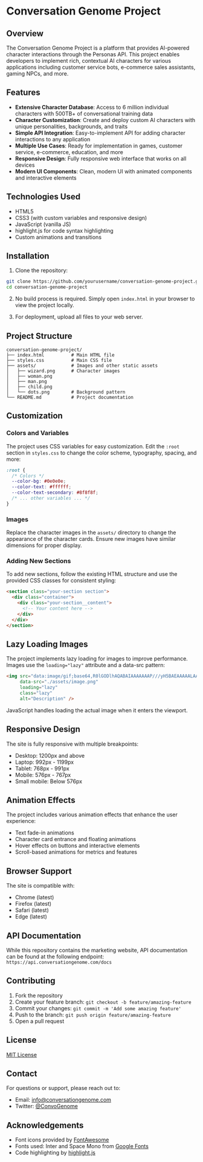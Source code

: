 # Conversation Genome Project

## Overview

The Conversation Genome Project is a platform that provides AI-powered character interactions through the Personas API. This project enables developers to implement rich, contextual AI characters for various applications including customer service bots, e-commerce sales assistants, gaming NPCs, and more.

## Features

- **Extensive Character Database**: Access to 6 million individual characters with 500TB+ of conversational training data
- **Character Customization**: Create and deploy custom AI characters with unique personalities, backgrounds, and traits
- **Simple API Integration**: Easy-to-implement API for adding character interactions to any application
- **Multiple Use Cases**: Ready for implementation in games, customer service, e-commerce, education, and more
- **Responsive Design**: Fully responsive web interface that works on all devices
- **Modern UI Components**: Clean, modern UI with animated components and interactive elements

## Technologies Used

- HTML5
- CSS3 (with custom variables and responsive design)
- JavaScript (vanilla JS)
- highlight.js for code syntax highlighting
- Custom animations and transitions

## Installation

1. Clone the repository:
```bash
git clone https://github.com/yourusername/conversation-genome-project.git
cd conversation-genome-project
```

2. No build process is required. Simply open `index.html` in your browser to view the project locally.

3. For deployment, upload all files to your web server.

## Project Structure

```
conversation-genome-project/
├── index.html          # Main HTML file
├── styles.css          # Main CSS file
├── assets/             # Images and other static assets
│   ├── wizard.png      # Character images
│   ├── woman.png
│   ├── man.png
│   ├── child.png
│   └── dots.png        # Background pattern
└── README.md           # Project documentation
```

## Customization

### Colors and Variables

The project uses CSS variables for easy customization. Edit the `:root` section in `styles.css` to change the color scheme, typography, spacing, and more:

```css
:root {
  /* Colors */
  --color-bg: #0e0e0e;
  --color-text: #ffffff;
  --color-text-secondary: #8f8f8f;
  /* ... other variables ... */
}
```

### Images

Replace the character images in the `assets/` directory to change the appearance of the character cards. Ensure new images have similar dimensions for proper display.

### Adding New Sections

To add new sections, follow the existing HTML structure and use the provided CSS classes for consistent styling:

```html
<section class="your-section section">
  <div class="container">
    <div class="your-section__content">
      <!-- Your content here -->
    </div>
  </div>
</section>
```

## Lazy Loading Images

The project implements lazy loading for images to improve performance. Images use the `loading="lazy"` attribute and a data-src pattern:

```html
<img src="data:image/gif;base64,R0lGODlhAQABAIAAAAAAAP///yH5BAEAAAAALAAAAAABAAEAAAIBRAA7" 
     data-src="./assets/image.png" 
     loading="lazy" 
     class="lazy" 
     alt="Description" />
```

JavaScript handles loading the actual image when it enters the viewport.

## Responsive Design

The site is fully responsive with multiple breakpoints:
- Desktop: 1200px and above
- Laptop: 992px - 1199px
- Tablet: 768px - 991px
- Mobile: 576px - 767px
- Small mobile: Below 576px

## Animation Effects

The project includes various animation effects that enhance the user experience:
- Text fade-in animations
- Character card entrance and floating animations
- Hover effects on buttons and interactive elements
- Scroll-based animations for metrics and features

## Browser Support

The site is compatible with:
- Chrome (latest)
- Firefox (latest)
- Safari (latest)
- Edge (latest)

## API Documentation

While this repository contains the marketing website, API documentation can be found at the following endpoint:
`https://api.conversationgenome.com/docs`

## Contributing

1. Fork the repository
2. Create your feature branch: `git checkout -b feature/amazing-feature`
3. Commit your changes: `git commit -m 'Add some amazing feature'`
4. Push to the branch: `git push origin feature/amazing-feature`
5. Open a pull request

## License

[MIT License](LICENSE)

## Contact

For questions or support, please reach out to:
- Email: info@conversationgenome.com
- Twitter: [@ConvoGenome](https://twitter.com/ConvoGenome)

## Acknowledgements

- Font icons provided by [FontAwesome](https://fontawesome.com/)
- Fonts used: Inter and Space Mono from [Google Fonts](https://fonts.google.com/)
- Code highlighting by [highlight.js](https://highlightjs.org/)
